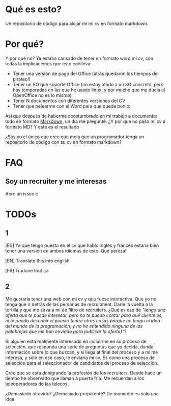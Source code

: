# Qué es esto?

Un repositorio de código para alojar mi mi cv en formato markdown.

# Por qué?

Y por qué no? Ya estaba cansado de tener en formato word mi cv, con todas la implicaciones que esto conlleva:
- Tener una versión de pago del Office (atrás quedaron los tiempos del pirateo!)
- Tener un SO que soporte Office (no estoy atado a un SO concreto, pero hay temporadas en las que he usado linux, y por mucho que me duela el OpenOffice no es lo mismo)
- Tener N documentos con diferentes versiones del CV
- Tener que pelearme con el Word para que quede bonito

Así que después de haberme acostumbrado en mi trabajo a documentar todo en formato [Markdown](https://es.wikipedia.org/wiki/Markdown), un día me pregunté: ¿Y por qué no paso mi cv a formato MD? Y este es el resultado

¿Soy yo el único que cree que mola que un programador tenga un repositorio de código con su cv en formato markdown?

# FAQ

## Soy un recruiter y me interesas

Abre un issue c

# TODOs

## 1
[ES] Ya que tengo puesto en el cv que hablo inglés y francés estaría bien tener una versión en ambos idiomas de esto. Qué pereza!

[EN] Translate this into english

[FR] Traduire tout ça

## 2
Me gustaría tener una web con mi cv y que fuese interactiva. Que yo no tenga que ir detrás de las personas de recruitment. Darle la vuelta a la tortilla y que me sirva a mi de filtro de recruiters. ¿Qué es eso de _"tengo una oferta que te puede interesar, pero no te puedo contar para qué cliente es, ni te puedo describir el puesto (entre otras cosas porque no tengo ni idea del mundo de la programación, y no he entendido ninguna de las palabrejas que me han enviado para publicar la oferta)"_?

Si alguien está realmente interesado en incluirme en su proceso de selección, que responda una serie de preguntas que yo decida, dando información sobre lo que buscan, y si llega al final del proceso y a mi me interesa, y solo en ese caso, le enviaría mi cv. Es como una proceso de selección para el seleccionador de candidatos del proceso de selección.

Creo que se está denigrando la profesión de los recruiters. Desde hace un tiempo he observado que llaman a puerta fría. Me recuerdan a los teleoperadores de las telecos.

¿Demasiado atrevido? ¿Demasiado prepotente? De momento es sólo una idea